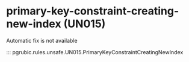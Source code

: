 # primary-key-constraint-creating-new-index (UN015)

Automatic fix is not available

::: pgrubic.rules.unsafe.UN015.PrimaryKeyConstraintCreatingNewIndex

